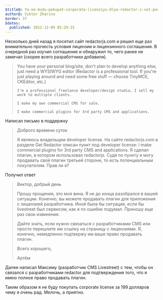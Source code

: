 ```yaml
---
$title@: Ya-ne-budu-pokupat-corporate-licenziyu-dlya-redactor-i-vot-pochemu
author@: Viktor Zharina
$order: 37
$dates:
  published: 2012-12-09 05:29:15
---
```

Несколько дней назад я посетил сайт redactorjs.com и решил еще раз внимательно прочесть условия лицензии и лицензинного соглашения. В очередной раз изучил соглашение и обнаружил то, чего ранее не замечал (скорее всего разработчики добавили).

<blockquote>    You have your personal blog/site, don't plan to develop anything else, just need a WYSIWYG editor (Redactor is a professional tool. If you're just playing around and need some free stuff — choose TinyMCE, CKEditor, etc.)

    I'm a professional freelance developer/design studio, I sell my work to multiple clients.

    I make my own commercial CMS for sale.

    I make commercial plugins for 3rd party CMS and applications.

</blockquote>



Написал письмо в поддержку

<blockquote>Доброго времени суток

Я являюсь владельцем developer license. На сайте redactorjs.com в разделе Get Redactor описан пункт под developer license: I make commercial plugins for 3rd party CMS and applications. Я сделал плагин, в котором использовал redactorjs. Судя по пункту я могу продавать свой плагин третьей стороне, то есть потенциальным покупателям. Прав ли я?

</blockquote>

Получил ответ

<blockquote>Виктор, добрый день



Прошу прощения, это моя вина. Я не до конца разобрался в вашей ситуации. Конечно, вы можете продавать плагин для приложения с лицензией разработчика. Иной была бы ситуация, если бы livestreet был сервисом, как я по ошибке подумал. Приношу еще раз свои извинения.



Дайте знать, если нужно связаться с разработчиками CMS или просто перешлите им ссылку на страницу с лицензиями. Я, конечно, немедленно подтвержу им ваше право продавать плагин.



Всего хорошего,

Артём</blockquote>



Далее написал Максиму (разработчик CMS Livestreet) с тем, чтобы он связался с разработчиками redactor для подтверждения того, что я имею полное право продавать плагин.



Таким образом я не буду покупать corporate license за 199 долларов чему я очень рад. Мелочь, а приятно.